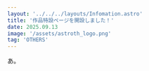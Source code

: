 ```yaml
---
layout: '../../../layouts/Infomation.astro'
title: '作品特設ページを開設しました！'
date: 2025.09.13
image: '/assets/astroth_logo.png'
tag: 'OTHERS'
---
```


あ。
